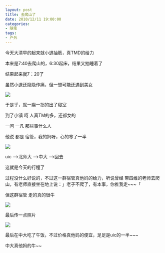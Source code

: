 ```yaml
---
layout: post
title: 去爬山了
date: 2010/12/11 19:00:00
categories:
- 随笔
tags:
- 户外
---
```


今天大清早的起来就小退抽筋，真TMD的给力

本来是7:40去爬山的，6:30起床，结果又抽睡着了

结果起来就7：20了

虽然小退还隐隐作痛，但一想可能还遇到美女

![](http://pics.naaln.com/blog/2019-01-14-92041.jpg-basicBlog)

于是乎，就一瘸一拐的出了寝室

到了小镇 呵 人真TM的多，还都女的

一问 一凡 那些事什么人

他说 都是 宿管，我的妈呀，心的寒了一半

![](http://pics.naaln.com/blog/2019-01-14-092042.jpg-basicBlog)

uic ——>北师大 ——>中大 ——>回去

这就是今天的行程了

过程没什么好说的，不过这一群宿管真他妈的给力，听说曾经 带四维的老师去爬山，有老师直接坐在地上说：」老子不爬了，有本事，你推我走~~~「

但这群宿管 走的真的很牛

![](http://pics.naaln.com/blog/2019-01-14-092043.jpg-basicBlog)

最后传一点照片

![](http://pics.naaln.com/blog/2019-01-14-092044.jpg-basicBlog)

最后在中大吃了午饭，不过价格真他妈的便宜，足足是uic的一半~~~

中大真他妈的牛~~


